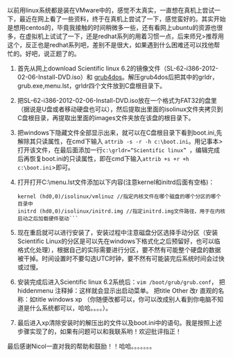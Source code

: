 以前用linux系统都是装在VMware中的，感觉不太真实，一直想在真机上尝试一下，最近在网上看了一些资料，终于在真机上尝试了一下，感觉蛮好的。其实开始是想用centos的，毕竟我接触的时间稍微多一些，还有看网上ubuntu的资源也很多，在虚拟机上试试了一下，还是redhat系列的用着习惯一点，后来师兄>推荐用这个，反正也是redhat系列吧，差别不是很大，如果遇到什么困难还可以找他帮忙的。好吧，说正题了的。 

1. 首先从网上download Scientific linux 6.2的镜像文件（SL-62-i386-2012-02-06-Install-DVD.iso）和 [grub4dos](http://www.linuxidc.com/Linux/2009-01/18027.htm)。解压grub4dos后把其中的grldr，grub.exe,menu.lst，grldr四个文件放到C盘根目录下。      

2. 把SL-62-i386-2012-02-06-Install-DVD.iso放在一个格式为FAT32的盘里（据说是U盘或者移动硬盘也可以），然后提取出里面的isolinux文件夹拷贝到C盘根目录，再提取出里面的images文件夹放在该盘的根目录下。       
 
3. 把windows下隐藏文件全部显示出来，就可以在C盘根目录下看到boot.ini,先解除其只读属性，在cmd下输入 `attrib -s -r -h c:\boot.ini`。用记事本>打开该文件，在最后面添加一行`c:\grldr=“Scientific linux” `，编辑完成后再恢复boot.ini的只读属性，即在cmd下输入`attrib +s +r +h c:\boot.ini`>即可。    

4. 打开打开C:\menu.lst文件添加以下内容(注意kernel和initrd后面有空格)：    
      ```title Scientific Linux //指定在grldr中显示的标题    
      kernel (hd0,0)/isolinux/vmlinuz //指定内核文件在哪个磁盘的哪个分区的哪个目录中    
      initrd (hd0,0)/isolinux/initrd.img //指定initrd.img文件路径，用于在内核启动之后加载硬件驱动```    

5. 现在重启就可以进行安装了，安装过程中注意磁盘分区选择手动分区（安装Scientific Linux的分区是可以先在windows下格式化之后预留好，也可以临格式化处理），根据自己的实际需要进行分区，要不然有可能整个硬盘的数据被干掉。时间设置时不要勾选UTC时钟，要不然有可能装完后系统时间会过快或过慢。

6. 安装完成后进入Scientific linux 6.2系统后：`vim /boot/grub/grub.conf`， 把hiddenmenu 注释掉：这样就会显示出启动菜单。 把title Other 改r 直观的名称：如title windows xp （你随便改都可以，你可以改成别人看到你电脑不知道是什么系统都可以，哈哈。。。。）。

7. 最后进入xp清除安装时的解压出的文件以及boot.ini中的语句。我是按照上述步骤实现了的，如果有问题可以和我联系哟！欢迎批评指正！

最后感谢Nicol一直对我的帮助和鼓励！！哈哈。。。。。。。
